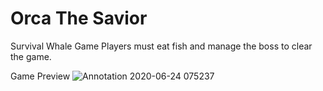 # Orca The Savior
Survival Whale Game Players must eat fish and manage the boss to clear the game.



Game Preview
![Annotation 2020-06-24 075237](https://user-images.githubusercontent.com/60878775/85483810-c11dfa80-b5ef-11ea-8a4b-62ff87d46c96.png)
